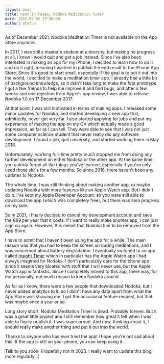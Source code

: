 ```yaml
---
layout: post
title: Rest in Peace, Nodoka Meditation Timer
date: 2022-02-02 17:30:00
author: Stefan
---
```


As of December 2021, Nodoka Meditation Timer is not available on the App Store anymore.

In 2017, I was still a master's student at university, but making no progress at all. I knew I would quit and get a job instead. Since I've also been interested in making an app for my iPhone, I decided to learn how to do it and do it right, meaning I wanted to publish the end result to the iPhone App Store. Since it's good to start small, especially if the goal is to put it out into the world, I decided to make a meditation timer app. I already had a little bit of background knowledge, so it didn't take long to make the first prototype. I got a few friends to help me improve it and find bugs, and after a few weeks and one rejection from Apple's app review, I was able to release Nodoka 1.0 on 17 December 2017.

At that point, I was still motivated in terms of making apps. I released some minor updates for Nodoka, and started developing a new app that, admittedly, never got very far. I also started applying for jobs and put my experience of making the app on my CV which actually made a good impression, as far as I can tell. They were able to see that I was not just some computer science student that never really did any software development. I found a job, quit university, and started working there in May 2018.

Unfortunately, working full-time pretty much stopped me from doing any further development on either Nodoka or the other app. At the same time, you quickly forget all the things you've learned, especially if you've only used those skills for a few months. So since 2018, there haven't been any updates to Nodoka.

The whole time, I was still thinking about making another app, or maybe updating Nodoka with more features like an Apple Watch app. But I didn't do it. I've kept my Apple Developer Account, so you were still able to download the app (which was completely free), but there was zero progress on my side.

So in 2021, I finally decided to cancel my development account and save the €99 per year that it costs. If I want to really make another app, I can just sign up again. However, this meant that Nodoka had to be removed from the App Store.

I have to admit that I haven't been using the app for a while. The main reason was that you had to keep the screen on during meditations, and I was concerned about battery degradation. I eventually switched to an app called [Insight Timer](https://insighttimer.com) which in particular has the Apple Watch app I had always imagined for Nodoka. I don't particularly care for the phone app since it seems very bloated with stuff that I will never use, but the Apple Watch app is fantastic. Since I completely moved to this app, there was, for me personally, not much reason to keep Nodoka around.

As far as I know, there were a few people that downloaded Nodoka, but I never added analytics to it, so I didn't have any data apart from what the App Store was showing me. I got the occasional feature request, but that was maybe once a year or so.

Long story short, Nodoka Meditation Timer is dead. Probably forever. But it was a great little project and I still remember how great it felt when I was able to finally publish it. I was super proud. And now, thinking about it, I should really make another thing and put it out into the world.

Thanks to anyone who has ever tried the app! I hope you're not sad about this. If the app is still on your phone, you can keep using it.

Talk to you soon! (Hopefully not in 2023. I really want to update this blog more regularly...)
